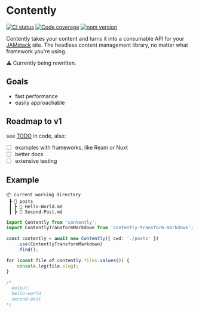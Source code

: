 # Contently

[![CI status](https://img.shields.io/github/workflow/status/krmax44/contently/build/main)](https://github.com/krmax44/contently/actions)
[![Code coverage](https://img.shields.io/codecov/c/github/krmax44/contently?token=RcYyQnebV1)](https://codecov.io/gh/krmax44/contently)
[![npm version](https://img.shields.io/npm/v/contently)](https://www.npmjs.com/package/contently)

Contently takes your content and turns it into a consumable API for your [JAMstack](https://jamstack.org) site. The headless content management library, no matter what framework you're using.

⚠ Currently being rewritten.

## Goals

- fast performance
- easily approachable

## Roadmap to v1

see [TODO](https://github.com/krmax44/contently/search?q=TODO) in code, also:

- [ ] examples with frameworks, like Ream or Nuxt
- [ ] better docs
- [ ] extensive testing

## Example

```
📦 current working directory
 ┣ 📂 posts
 ┃ ┣ 📄 Hello-World.md
 ┃ ┣ 📄 Second-Post.md
```

```ts
import Contently from 'contently';
import ContentlyTransformMarkdown from 'contently-transform-markdown';

const contently = await new Contently({ cwd: './posts' })
	.use(ContentlyTransformMarkdown)
	.find();

for (const file of contently.files.values()) {
	console.log(file.slug);
}

/*
  output:
  hello-world
  second-post
*/
```
